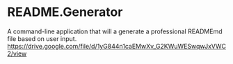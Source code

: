 # README.Generator
A command-line application that will a generate a professional READMEmd file based on user input.
https://drive.google.com/file/d/1yG844n1caEMwXv_G2KWuWESwqwJxVWC2/view
